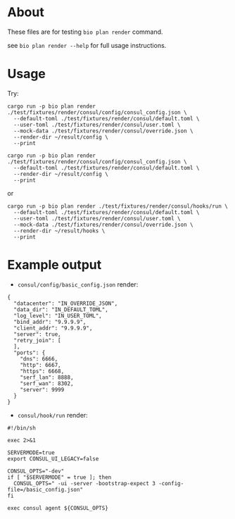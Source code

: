 # About

These files are for testing `bio plan render` command.

see `bio plan render --help` for full usage instructions.

# Usage

Try:


```
cargo run -p bio plan render ./test/fixtures/render/consul/config/consul_config.json \
  --default-toml ./test/fixtures/render/consul/default.toml \
  --user-toml ./test/fixtures/render/consul/user.toml \
  --mock-data ./test/fixtures/render/consul/override.json \
  --render-dir ~/result/config \
  --print
```

```
cargo run -p bio plan render ./test/fixtures/render/consul/config/consul_config.json \
  --default-toml ./test/fixtures/render/consul/default.toml \
  --render-dir ~/result/config \
  --print
```

or

```
cargo run -p bio plan render ./test/fixtures/render/consul/hooks/run \
  --default-toml ./test/fixtures/render/consul/default.toml \
  --user-toml ./test/fixtures/render/consul/user.toml \
  --mock-data ./test/fixtures/render/consul/override.json \
  --render-dir ~/result/hooks \
  --print
```

# Example output

* `consul/config/basic_config.json` render:

```
{
  "datacenter": "IN_OVERRIDE_JSON",
  "data_dir": "IN_DEFAULT_TOML",
  "log_level": "IN_USER_TOML",
  "bind_addr": "9.9.9.9",
  "client_addr": "9.9.9.9",
  "server": true,
  "retry_join": [
  ],
  "ports": {
    "dns": 6666,
    "http": 6667,
    "https": 6668,
    "serf_lan": 8888,
    "serf_wan": 8302,
    "server": 9999
  }
}
```

* `consul/hook/run` render:

```
#!/bin/sh

exec 2>&1

SERVERMODE=true
export CONSUL_UI_LEGACY=false

CONSUL_OPTS="-dev"
if [ "$SERVERMODE" = true ]; then
  CONSUL_OPTS=" -ui -server -bootstrap-expect 3 -config-file=/basic_config.json"
fi

exec consul agent ${CONSUL_OPTS}
```
